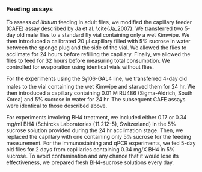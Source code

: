 ### Feeding assays

To assess *ad libitum* feeding in adult flies, we modified the capillary feeder (CAFE) assay described by Ja et al. \cite{Ja_2007}. We transferred two 5-day old male flies to a standard fly vial containing only a wet Kimwipe. We then introduced a calibrated 20 µl capillary filled with 5% sucrose in water between the sponge plug and the side of the vial. We allowed the flies to acclimate for 24 hours before refilling the capillary. Finally, we allowed the flies to feed for 32 hours before measuring total consumption. We controlled for evaporation using identical vials without flies.

For the experiments using the S<sub>1</sub>106-GAL4 line, we transferred 4-day old males to the vial containing the wet Kimwipe and starved them for 24 hr. We then introduced a capillary containing 0.01 M RU486 (Sigma-Aldrich, South Korea) and 5% sucrose in water for 24 hr. The subsequent CAFE assays were identical to those described above.

For experiments involving BH4 treatment, we included either 0.17 or 0.34 mg/ml BH4 (Schircks Laboratories (11.212-5), Switzerland) in the 5% sucrose solution provided during the 24 hr acclimation stage. Then, we replaced the capillary with one containing only 5% sucrose for the feeding measurement. For the immunostaining and qPCR experiments, we fed 5-day old flies for 2 days from capillaries containing 0.34 mg/X BH4 in 5% sucrose. To avoid contamination and any chance that it would lose its effectiveness, we prepared fresh BH4-sucrose solutions every day.

